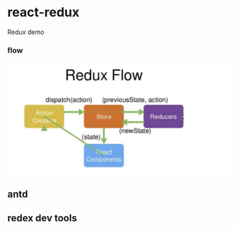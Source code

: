 # react-redux
Redux demo

### flow
![redux-flow](https://github.com/TimberTang/react-redux/blob/main/redux-flow.png)


## antd 

## redex dev tools



